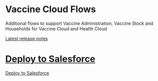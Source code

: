 # Vaccine Cloud Flows
Additional flows to support Vaccine Administration, Vaccine Stock and Households for Vaccine Cloud and Health Cloud

[Latest release notes](https://salesforce.quip.com/ZDCSAEFsbJ5i)

# [Deploy to Salesforce](https://githubsfdeploy.herokuapp.com/?owner=rboydsf&repo=VaccineCloudFlows)
[Deploy to Salesforce](https://githubsfdeploy.herokuapp.com/)
